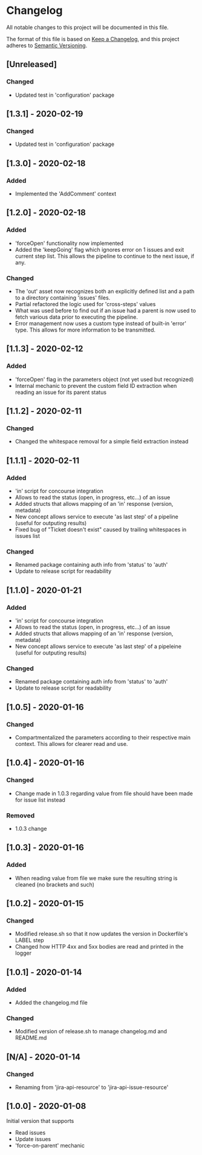 # Changelog
All notable changes to this project will be documented in this file.

The format of this file is based on [Keep a Changelog](https://keepachangelog.com/en/1.0.0/), 
and this project adheres to [Semantic Versioning](https://semver.org/spec/v2.0.0.html).

## [Unreleased] 
### Changed
- Updated test in 'configuration' package

## [1.3.1] - 2020-02-19
### Changed
- Updated test in 'configuration' package

## [1.3.0] - 2020-02-18
### Added
- Implemented the 'AddComment' context

## [1.2.0] - 2020-02-18
### Added
- 'forceOpen' functionality now implemented
- Added the 'keepGoing' flag which ignores error on 1 issues and exit current step list. This allows the pipeline to continue to the next issue, if any.
### Changed
- The 'out' asset now recognizes both an explicitly defined list and a path to a directory containing 'issues' files.
- Partial refactored the logic used for 'cross-steps' values
- What was used before to find out if an issue had a parent is now used to fetch various data prior to executing the pipeline.
- Error management now uses a custom type instead of built-in 'error' type. This allows for more information to be transmitted.

## [1.1.3] - 2020-02-12
### Added
- 'forceOpen' flag in the parameters object (not yet used but recognized)
- Internal mechanic to prevent the custom field ID extraction when reading an issue for its parent status

## [1.1.2] - 2020-02-11
### Changed
- Changed the whitespace removal for a simple field extraction instead

## [1.1.1] - 2020-02-11
### Added
- 'in' script for concourse integration
- Allows to read the status (open, in progress, etc...) of an issue
- Added structs that allows mapping of an 'in' response (version, metadata)
- New concept allows service to execute 'as last step' of a pipeline (useful for outputing results)
- Fixed bug of "Ticket doesn't exist" caused by trailing whitespaces in issues list
### Changed
- Renamed package containing auth info from 'status' to 'auth'
- Update to release script for readability

## [1.1.0] - 2020-01-21
### Added
- 'in' script for concourse integration
- Allows to read the status (open, in progress, etc...) of an issue
- Added structs that allows mapping of an 'in' response (version, metadata)
- New concept allows service to execute 'as last step' of a pipeleine (useful for outputing results)
### Changed
- Renamed package containing auth info from 'status' to 'auth'
- Update to release script for readability

## [1.0.5] - 2020-01-16
### Changed
- Compartmentalized the parameters according to their respective main context. This allows for clearer read and use.

## [1.0.4] - 2020-01-16
### Changed
- Change made in 1.0.3 regarding value from file should have been made for issue list instead
### Removed
- 1.0.3 change

## [1.0.3] - 2020-01-16
### Added
- When reading value from file we make sure the resulting string is cleaned (no brackets and such)

## [1.0.2] - 2020-01-15
### Changed
- Modified release.sh so that it now updates the version in Dockerfile's LABEL step
- Changed how HTTP 4xx and 5xx bodies are read and printed in the logger

## [1.0.1] - 2020-01-14
### Added
- Added the changelog.md file 
### Changed
- Modified version of release.sh to manage changelog.md and README.md

## [N/A] - 2020-01-14
### Changed
- Renaming from 'jira-api-resource' to 'jira-api-issue-resource'

## [1.0.0] - 2020-01-08
Initial version that supports
* Read issues
* Update issues
* 'force-on-parent' mechanic